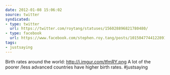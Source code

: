 ```yaml
---
date: 2012-01-08 15:06:02
source: twitter
syndicated:
- type: twitter
  url: https://twitter.com/roytang/statuses/156028896821780480/
- type: facebook
  url: https://www.facebook.com/stephen.roy.tang/posts/10150477441228912
tags:
- justsaying
---
```


Birth rates around the world: http://i.imgur.com/tfmRY.png  A lot of the poorer /less advanced countries have higher birth rates. #justsaying